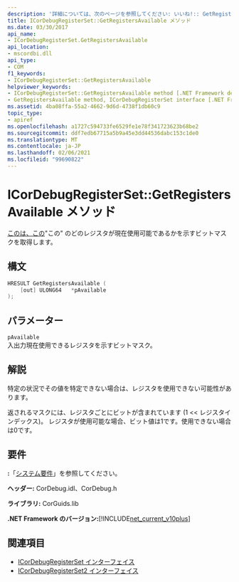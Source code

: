 ```yaml
---
description: '詳細については、次のページを参照してください: いいね!:: GetRegistersAvailable メソッド'
title: ICorDebugRegisterSet::GetRegistersAvailable メソッド
ms.date: 03/30/2017
api_name:
- ICorDebugRegisterSet.GetRegistersAvailable
api_location:
- mscordbi.dll
api_type:
- COM
f1_keywords:
- ICorDebugRegisterSet::GetRegistersAvailable
helpviewer_keywords:
- ICorDebugRegisterSet::GetRegistersAvailable method [.NET Framework debugging]
- GetRegistersAvailable method, ICorDebugRegisterSet interface [.NET Framework debugging]
ms.assetid: 4ba08ffa-55a2-4662-9d6d-4738f1db60c9
topic_type:
- apiref
ms.openlocfilehash: a1727c594733fe6529fe1e78f341723623b68be2
ms.sourcegitcommit: ddf7edb67715a5b9a45e3dd44536dabc153c1de0
ms.translationtype: MT
ms.contentlocale: ja-JP
ms.lasthandoff: 02/06/2021
ms.locfileid: "99690822"
---
```

# <a name="icordebugregistersetgetregistersavailable-method"></a>ICorDebugRegisterSet::GetRegistersAvailable メソッド

[このは、この](icordebugregisterset-interface.md)"この" のどのレジスタが現在使用可能であるかを示すビットマスクを取得します。  
  
## <a name="syntax"></a>構文  
  
```cpp  
HRESULT GetRegistersAvailable (  
    [out] ULONG64   *pAvailable  
);  
```  
  
## <a name="parameters"></a>パラメーター  

 `pAvailable`  
 入出力現在使用できるレジスタを示すビットマスク。  
  
## <a name="remarks"></a>解説  

 特定の状況でその値を特定できない場合は、レジスタを使用できない可能性があります。  
  
 返されるマスクには、レジスタごとにビットが含まれています (1 << レジスタインデックス)。 レジスタが使用可能な場合、ビット値は1です。使用できない場合は0です。  
  
## <a name="requirements"></a>要件  

 **:**「[システム要件](../../get-started/system-requirements.md)」を参照してください。  
  
 **ヘッダー:** CorDebug.idl、CorDebug.h  
  
 **ライブラリ:** CorGuids.lib  
  
 **.NET Framework のバージョン:**[!INCLUDE[net_current_v10plus](../../../../includes/net-current-v10plus-md.md)]  
  
## <a name="see-also"></a>関連項目

- [ICorDebugRegisterSet インターフェイス](icordebugregisterset-interface.md)
- [ICorDebugRegisterSet2 インターフェイス](icordebugregisterset2-interface.md)
